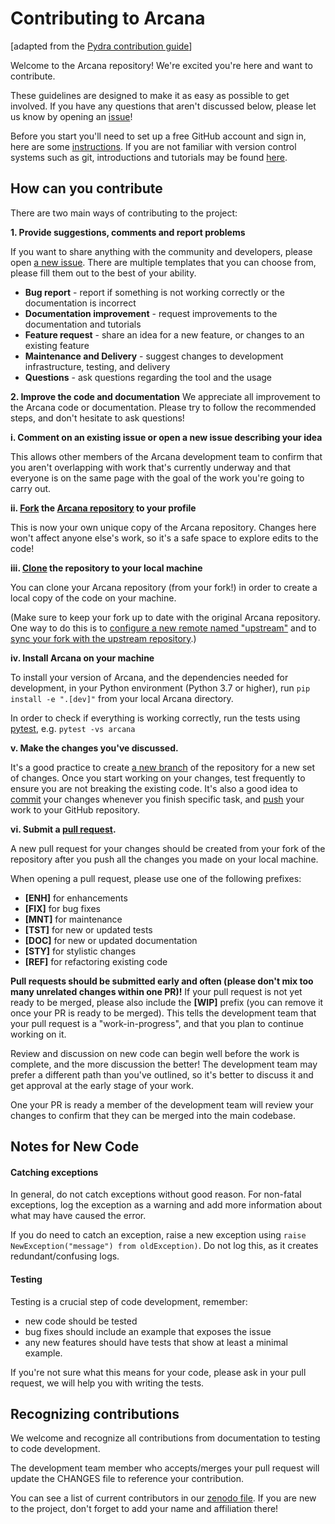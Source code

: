 # Contributing to Arcana

\[adapted from the [Pydra contribution guide](https://github.com/nipype/pydra/blob/master/CONTRIBUTING.md)\]

Welcome to the Arcana repository! We're excited you're here and want to contribute.

These guidelines are designed to make it as easy as possible to get involved.
If you have any questions that aren't discussed below, please let us know by opening an [issue][link_doc_issues]!

Before you start you'll need to set up a free GitHub account and sign in, here are some [instructions][link_signupinstructions].
If you are not familiar with version control systems such as git,
  introductions and tutorials may be found [here](http://www.reproducibleimaging.org/module-reproducible-basics/02-vcs/).


## How can you contribute

There are two main ways of contributing to the project:

**1. Provide suggestions, comments and report problems**

If you want to share anything with the community and developers, please open [a new issue][link_new_issues].
There are multiple templates that you can choose from, please fill them out to the best of your ability.
- **Bug report** - report if something is not working correctly or the documentation is incorrect
- **Documentation improvement** - request improvements to the documentation and tutorials
- **Feature request** - share an idea for a new feature, or changes to an existing feature
- **Maintenance and Delivery** - suggest changes to development infrastructure, testing, and delivery
- **Questions** - ask questions regarding the tool and the usage


**2. Improve the code and documentation**
We appreciate all improvement to the Arcana code or documentation.
Please try to follow the recommended steps, and don't hesitate to ask questions!


**i. Comment on an existing issue or open a new issue describing your idea**

This allows other members of the Arcana development team to confirm
that you aren't overlapping with work that's currently underway and
that everyone is on the same page with the goal of the work you're going to carry out.

**ii. [Fork][link_fork] the [Arcana repository][link_Arcana] to your profile**

This is now your own unique copy of the Arcana repository.
Changes here won't affect anyone else's work, so it's a safe space to explore edits to the code!

**iii. [Clone][link_clone] the repository to your local machine**

You can clone your Arcana repository (from your fork!) in order to create a local copy of the code on your machine.

(Make sure to keep your fork up to date with the original Arcana repository.
One way to do this is to [configure a new remote named "upstream"](https://help.github.com/articles/configuring-a-remote-for-a-fork/)
 and to [sync your fork with the upstream repository][link_updateupstreamwiki].)


**iv. Install Arcana on your machine**

To install your version of Arcana, and the dependencies needed for development,
in your Python environment (Python 3.7 or higher), run `pip install -e ".[dev]"`
from your local Arcana directory.

In order to check if everything is working correctly, run the tests
using [pytest](https://docs.pytest.org/en/latest/), e.g. `pytest -vs arcana`

<!-- **v. Install pre-commit.**

[pre-commit](https://pre-commit.com/) is a git hook for running operations at commit time. To use it in
your environment, do `pip install pre-commit` following by `pre-commit install`
inside your source directory. -->


**v. Make the changes you've discussed.**

It's a good practice to create [a new branch](https://help.github.com/articles/about-branches/)
of the repository for a new set of changes.
Once you start working on your changes, test frequently to ensure you are not breaking the existing code.
It's also a good idea to [commit][link_commit] your changes whenever
you finish specific task, and [push][link_push] your work to your GitHub repository.


**vi. Submit a [pull request][link_pullrequest].**

A new pull request for your changes should be created from your fork of the repository
after you push all the changes you made on your local machine.

When opening a pull request, please use one of the following prefixes:


* **[ENH]** for enhancements
* **[FIX]** for bug fixes
* **[MNT]** for maintenance
* **[TST]** for new or updated tests
* **[DOC]** for new or updated documentation
* **[STY]** for stylistic changes
* **[REF]** for refactoring existing code



**Pull requests should be submitted early and often (please don't mix too many unrelated changes within one PR)!**
If your pull request is not yet ready to be merged, please also include the **[WIP]** prefix (you can remove it once your PR is ready to be merged).
This tells the development team that your pull request is a "work-in-progress", and that you plan to continue working on it.

Review and discussion on new code can begin well before the work is complete, and the more discussion the better!
The development team may prefer a different path than you've outlined, so it's better to discuss it and get approval at the early stage of your work.

One your PR is ready a member of the development team will review your changes to confirm that they can be merged into the main codebase.

## Notes for New Code

#### Catching exceptions
In general, do not catch exceptions without good reason.
For non-fatal exceptions, log the exception as a warning and add more information about what may have caused the error.

If you do need to catch an exception, raise a new exception using ``raise NewException("message") from oldException)``.
Do not log this, as it creates redundant/confusing logs.

#### Testing
Testing is a crucial step of code development, remember:
- new code should be tested
- bug fixes should include an example that exposes the issue
- any new features should have tests that show at least a minimal example.

If you're not sure what this means for your code, please ask in your pull request,
we will help you with writing the tests.

## Recognizing contributions

We welcome and recognize all contributions from documentation to testing to code development.

The development team member who accepts/merges your pull request will update the CHANGES file to reference your contribution.

You can see a list of current contributors in our [zenodo file][link_zenodo].
If you are new to the project, don't forget to add your name and affiliation there!


[link_Arcana]: https://github.com/australian-imaging-service/arcana
[link_signupinstructions]: https://help.github.com/articles/signing-up-for-a-new-github-account
[link_new_issues]: https://github.com/australian-imaging-service/Arcana/issues/new/choose
[link_doc_issues]: https://github.com/australian-imaging-service/Arcana/issues/new?assignees=&labels=documentation&template=documentation.md&title=

[link_pullrequest]: https://help.github.com/articles/creating-a-pull-request-from-a-fork/
[link_fork]: https://help.github.com/articles/fork-a-repo/
[link_clone]: https://help.github.com/articles/cloning-a-repository/
[link_updateupstreamwiki]: https://help.github.com/articles/syncing-a-fork/
[link_push]: https://help.github.com/en/github/using-git/pushing-commits-to-a-remote-repository
[link_commit]: https://git-scm.com/docs/git-commit

[link_zenodo]: https://github.com/australian-imaging-service/arcana/master/.zenodo.json
